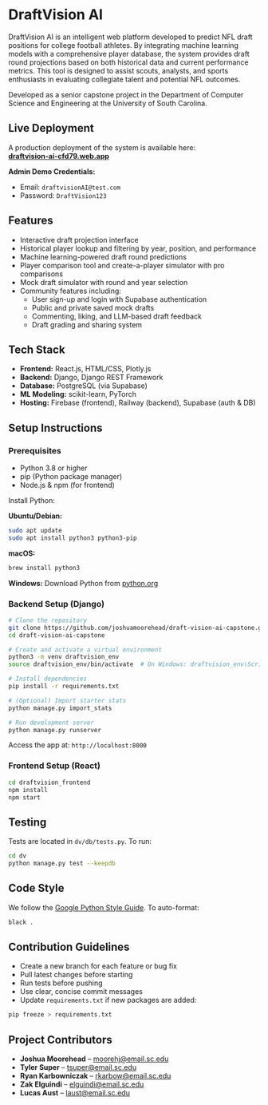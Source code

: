 # DraftVision AI

DraftVision AI is an intelligent web platform developed to predict NFL draft positions for college football athletes. By integrating machine learning models with a comprehensive player database, the system provides draft round projections based on both historical data and current performance metrics. This tool is designed to assist scouts, analysts, and sports enthusiasts in evaluating collegiate talent and potential NFL outcomes.

Developed as a senior capstone project in the Department of Computer Science and Engineering at the University of South Carolina.

## Live Deployment

A production deployment of the system is available here:  
**[draftvision-ai-cfd79.web.app](https://draftvision-ai-cfd79.web.app/)**

**Admin Demo Credentials:**  
- Email: `draftvisionAI@test.com`  
- Password: `DraftVision123`

## Features

- Interactive draft projection interface
- Historical player lookup and filtering by year, position, and performance
- Machine learning-powered draft round predictions
- Player comparison tool and create-a-player simulator with pro comparisons
- Mock draft simulator with round and year selection
- Community features including:
  - User sign-up and login with Supabase authentication
  - Public and private saved mock drafts
  - Commenting, liking, and LLM-based draft feedback
  - Draft grading and sharing system

## Tech Stack

- **Frontend:** React.js, HTML/CSS, Plotly.js  
- **Backend:** Django, Django REST Framework  
- **Database:** PostgreSQL (via Supabase)  
- **ML Modeling:** scikit-learn, PyTorch  
- **Hosting:** Firebase (frontend), Railway (backend), Supabase (auth & DB)

## Setup Instructions

### Prerequisites

- Python 3.8 or higher
- pip (Python package manager)
- Node.js & npm (for frontend)

Install Python:

**Ubuntu/Debian:**
```bash
sudo apt update
sudo apt install python3 python3-pip
```

**macOS:**
```bash
brew install python3
```

**Windows:**
Download Python from [python.org](https://www.python.org/downloads/)

### Backend Setup (Django)

```bash
# Clone the repository
git clone https://github.com/joshuamoorehead/draft-vision-ai-capstone.git
cd draft-vision-ai-capstone

# Create and activate a virtual environment
python3 -m venv draftvision_env
source draftvision_env/bin/activate  # On Windows: draftvision_env\Scripts\activate

# Install dependencies
pip install -r requirements.txt

# (Optional) Import starter stats
python manage.py import_stats

# Run development server
python manage.py runserver
```

Access the app at: `http://localhost:8000`

### Frontend Setup (React)

```bash
cd draftvision_frontend
npm install
npm start
```

## Testing

Tests are located in `dv/db/tests.py`. To run:

```bash
cd dv
python manage.py test --keepdb
```

## Code Style

We follow the [Google Python Style Guide](https://google.github.io/styleguide/pyguide.html). To auto-format:

```bash
black .
```

## Contribution Guidelines

- Create a new branch for each feature or bug fix
- Pull latest changes before starting
- Run tests before pushing
- Use clear, concise commit messages
- Update `requirements.txt` if new packages are added:
```bash
pip freeze > requirements.txt
```

## Project Contributors

- **Joshua Moorehead** – moorehj@email.sc.edu  
- **Tyler Super** – tsuper@email.sc.edu  
- **Ryan Karbowniczak** – rkarbow@email.sc.edu  
- **Zak Elguindi** – elguindi@email.sc.edu  
- **Lucas Aust** – laust@email.sc.edu

